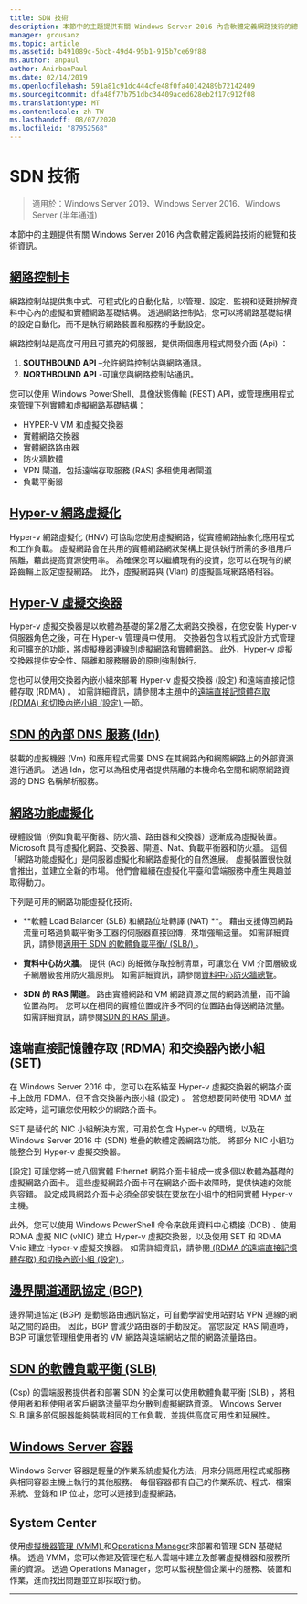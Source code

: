 ```yaml
---
title: SDN 技術
description: 本節中的主題提供有關 Windows Server 2016 內含軟體定義網路技術的總覽和技術資訊。
manager: grcusanz
ms.topic: article
ms.assetid: b491089c-5bcb-49d4-95b1-915b7ce69f88
ms.author: anpaul
author: AnirbanPaul
ms.date: 02/14/2019
ms.openlocfilehash: 591a81c91dc444cfe48f0fa40142489b72142409
ms.sourcegitcommit: dfa48f77b751dbc34409aced628eb2f17c912f08
ms.translationtype: MT
ms.contentlocale: zh-TW
ms.lasthandoff: 08/07/2020
ms.locfileid: "87952568"
---
```

# <a name="sdn-technologies"></a>SDN 技術

>適用於：Windows Server 2019、Windows Server 2016、Windows Server (半年通道)

本節中的主題提供有關 Windows Server 2016 內含軟體定義網路技術的總覽和技術資訊。

## <a name="network-controller"></a>[網路控制卡](network-controller/Network-Controller.md)

網路控制站提供集中式、可程式化的自動化點，以管理、設定、監視和疑難排解資料中心內的虛擬和實體網路基礎結構。 透過網路控制站，您可以將網路基礎結構的設定自動化，而不是執行網路裝置和服務的手動設定。

網路控制站是高度可用且可擴充的伺服器，提供兩個應用程式開發介面 (Api) ：

1. **SOUTHBOUND API** –允許網路控制站與網路通訊。
2. **NORTHBOUND API** -可讓您與網路控制站通訊。

您可以使用 Windows PowerShell、具像狀態傳輸 (REST) API，或管理應用程式來管理下列實體和虛擬網路基礎結構：

- HYPER-V VM 和虛擬交換器
- 實體網路交換器
- 實體網路路由器
- 防火牆軟體
- VPN 閘道，包括遠端存取服務 (RAS) 多租使用者閘道
- 負載平衡器

## <a name="hyper-v-network-virtualization"></a>[Hyper-v 網路虛擬化](hyper-v-network-virtualization/Hyper-V-Network-Virtualization.md)

Hyper-v 網路虛擬化 (HNV) 可協助您使用虛擬網路，從實體網路抽象化應用程式和工作負載。 虛擬網路會在共用的實體網路網狀架構上提供執行所需的多租用戶隔離，藉此提高資源使用率。 為確保您可以繼續現有的投資，您可以在現有的網路齒輪上設定虛擬網路。 此外，虛擬網路與 (Vlan) 的虛擬區域網路絡相容。

## <a name="hyper-v-virtual-switch"></a>[Hyper-V 虛擬交換器](../../../virtualization/hyper-v-virtual-switch/Hyper-V-Virtual-Switch.md)

Hyper-v 虛擬交換器是以軟體為基礎的第2層乙太網路交換器，在您安裝 Hyper-v 伺服器角色之後，可在 Hyper-v 管理員中使用。 交換器包含以程式設計方式管理和可擴充的功能，將虛擬機器連線到虛擬網路和實體網路。 此外，Hyper-v 虛擬交換器提供安全性、隔離和服務層級的原則強制執行。

您也可以使用交換器內嵌小組來部署 Hyper-v 虛擬交換器 (設定) 和遠端直接記憶體存取 (RDMA) 。 如需詳細資訊，請參閱本主題中的[遠端直接記憶體存取 (RDMA) 和切換內嵌小組 (設定) ](#remote-direct-memory-access-rdma-and-switch-embedded-teaming-set)一節。

## <a name="internal-dns-service-idns-for-sdn"></a>[SDN 的內部 DNS 服務 (Idn) ](Idns-for-Sdn.md)

裝載的虛擬機器 (Vm) 和應用程式需要 DNS 在其網路內和網際網路上的外部資源進行通訊。 透過 Idn，您可以為租使用者提供隔離的本機命名空間和網際網路資源的 DNS 名稱解析服務。

## <a name="network-function-virtualization"></a>[網路功能虛擬化](network-function-virtualization/Network-Function-Virtualization.md)

硬體設備（例如負載平衡器、防火牆、路由器和交換器）逐漸成為虛擬裝置。 Microsoft 具有虛擬化網路、交換器、閘道、Nat、負載平衡器和防火牆。 這個「網路功能虛擬化」是伺服器虛擬化和網路虛擬化的自然進展。 虛擬裝置很快就會推出，並建立全新的市場。 他們會繼續在虛擬化平臺和雲端服務中產生興趣並取得動力。

下列是可用的網路功能虛擬化技術。

-   **軟體 Load Balancer (SLB) 和網路位址轉譯 (NAT) **。 藉由支援傳回網路流量可略過負載平衡多工器的伺服器直接回傳，來增強輸送量。 如需詳細資訊，請參閱[適用于 SDN 的軟體負載平衡/ (SLB/) ](network-function-virtualization/software-load-balancing-for-sdn.md)。

-   **資料中心防火牆**。 提供 (Acl) 的細微存取控制清單，可讓您在 VM 介面層級或子網層級套用防火牆原則。 如需詳細資訊，請參閱[資料中心防火牆總覽](network-function-virtualization/Datacenter-Firewall-Overview.md)。

-   **SDN 的 RAS 閘道**。 路由實體網路和 VM 網路資源之間的網路流量，而不論位置為何。 您可以在相同的實體位置或許多不同的位置路由傳送網路流量。 如需詳細資訊，請參閱[SDN 的 RAS 閘道](network-function-virtualization/RAS-Gateway-for-SDN.md)。

## <a name="remote-direct-memory-access-rdma-and-switch-embedded-teaming-set"></a>遠端直接記憶體存取 (RDMA) 和交換器內嵌小組 (SET)
在 Windows Server 2016 中，您可以在系結至 Hyper-v 虛擬交換器的網路介面卡上啟用 RDMA，但不含交換器內嵌小組 (設定) 。 當您想要同時使用 RDMA 並設定時，這可讓您使用較少的網路介面卡。

SET 是替代的 NIC 小組解決方案，可用於包含 Hyper-v 的環境，以及在 Windows Server 2016 中 (SDN) 堆疊的軟體定義網路功能。 將部分 NIC 小組功能整合到 Hyper-v 虛擬交換器。

[設定] 可讓您將一或八個實體 Ethernet 網路介面卡組成一或多個以軟體為基礎的虛擬網路介面卡。 這些虛擬網路介面卡可在網路介面卡故障時，提供快速的效能與容錯。
設定成員網路介面卡必須全部安裝在要放在小組中的相同實體 Hyper-v 主機。

此外，您可以使用 Windows PowerShell 命令來啟用資料中心橋接 (DCB) 、使用 RDMA 虛擬 NIC (vNIC) 建立 Hyper-v 虛擬交換器，以及使用 SET 和 RDMA Vnic 建立 Hyper-v 虛擬交換器。 如需詳細資訊，請參閱[ (RDMA 的遠端直接記憶體存取) 和切換內嵌小組 (設定) ](https://docs.microsoft.com/windows-server/virtualization/hyper-v-virtual-switch/rdma-and-switch-embedded-teaming.md)。

## <a name="border-gateway-protocol-bgp"></a>[邊界閘道通訊協定 (BGP)](../../../remote/remote-access/bgp/Border-Gateway-Protocol-BGP.md)

邊界閘道協定 (BGP) 是動態路由通訊協定，可自動學習使用站對站 VPN 連線的網站之間的路由。 因此，BGP 會減少路由器的手動設定。   當您設定 RAS 閘道時，BGP 可讓您管理租使用者的 VM 網路與遠端網站之間的網路流量路由。

## <a name="software-load-balancing-slb-for-sdn"></a>[SDN 的軟體負載平衡 (SLB)](network-function-virtualization/software-load-balancing-for-sdn.md)
 (Csp) 的雲端服務提供者和部署 SDN 的企業可以使用軟體負載平衡 (SLB) ，將租使用者和租使用者客戶網路流量平均分散到虛擬網路資源。 Windows Server SLB 讓多部伺服器能夠裝載相同的工作負載，並提供高度可用性和延展性。

## <a name="windows-server-containers"></a>[Windows Server 容器](Containers/Container-networking-overview.md)

Windows Server 容器是輕量的作業系統虛擬化方法，用來分隔應用程式或服務與相同容器主機上執行的其他服務。 每個容器都有自己的作業系統、程式、檔案系統、登錄和 IP 位址，您可以連接到虛擬網路。

## <a name="system-center"></a>System Center

使用[虛擬機器管理 (VMM) ](https://docs.microsoft.com/system-center/vmm/)和[Operations Manager](https://docs.microsoft.com/system-center/scom/)來部署和管理 SDN 基礎結構。 透過 VMM，您可以佈建及管理在私人雲端中建立及部署虛擬機器和服務所需的資源。  透過 Operations Manager，您可以監視整個企業中的服務、裝置和作業，進而找出問題並立即採取行動。


---